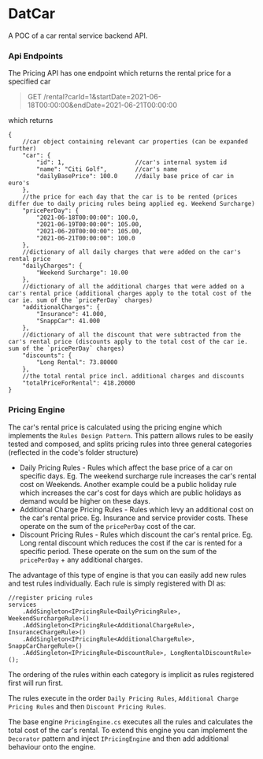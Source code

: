 # DatCar

A POC of a car rental service backend API.

### Api Endpoints

The Pricing API has one endpoint which returns the rental price for a specified car

> GET /rental?carId=1&startDate=2021-06-18T00:00:00&endDate=2021-06-21T00:00:00

which returns

```
{
    //car object containing relevant car properties (can be expanded further)
    "car": {
        "id": 1,                    //car's internal system id
        "name": "Citi Golf",        //car's name
        "dailyBasePrice": 100.0     //daily base price of car in euro's
    },
    //the price for each day that the car is to be rented (prices differ due to daily pricing rules being applied eg. Weekend Surcharge)
    "pricePerDay": {
        "2021-06-18T00:00:00": 100.0,
        "2021-06-19T00:00:00": 105.00,
        "2021-06-20T00:00:00": 105.00,
        "2021-06-21T00:00:00": 100.0
    },
    //dictionary of all daily charges that were added on the car's rental price
    "dailyCharges": {
        "Weekend Surcharge": 10.00
    },
    //dictionary of all the additional charges that were added on a car's rental price (additional charges apply to the total cost of the car ie. sum of the `pricePerDay` charges)
    "additionalCharges": {
        "Insurance": 41.000,
        "SnappCar": 41.000
    },
    //dictionary of all the discount that were subtracted from the car's rental price (discounts apply to the total cost of the car ie. sum of the `pricePerDay` charges)
    "discounts": {
        "Long Rental": 73.80000
    },
    //the total rental price incl. additional charges and discounts
    "totalPriceForRental": 418.20000
}

```

### Pricing Engine

The car's rental price is calculated using the pricing engine which implements the `Rules Design Pattern`. This pattern allows rules to be easily tested and composed, and splits pricing rules into three general categories (reflected in the code's folder structure)

- Daily Pricing Rules - Rules which affect the base price of a car on specific days. Eg. The weekend surcharge rule increases the car's rental cost on Weekends. Another example could be a public holiday rule which increases the car's cost for days which are public holidays as demand would be higher on these days.
- Additional Charge Pricing Rules - Rules which levy an additional cost on the car's rental price. Eg. Insurance and service provider costs. These operate on the sum of the `pricePerDay` cost of the car.
- Discount Pricing Rules - Rules which discount the car's rental price. Eg. Long rental discount which reduces the cost if the car is rented for a specific period. These operate on the sum on the sum of the `pricePerDay` + any additional charges.

The advantage of this type of engine is that you can easily add new rules and test rules individually. Each rule is simply registered with DI as:

```
//register pricing rules
services
    .AddSingleton<IPricingRule<DailyPricingRule>, WeekendSurchargeRule>()
    .AddSingleton<IPricingRule<AdditionalChargeRule>, InsuranceChargeRule>()
    .AddSingleton<IPricingRule<AdditionalChargeRule>, SnappCarChargeRule>()
    .AddSingleton<IPricingRule<DiscountRule>, LongRentalDiscountRule>();
```

The ordering of the rules within each category is implicit as rules registered first will run first.

The rules execute in the order `Daily Pricing Rules`, `Additional Charge Pricing Rules` and then `Discount Pricing Rules`.

The base engine `PricingEngine.cs` executes all the rules and calculates the total cost of the car's rental. To extend this engine you can implement the `Decorator` pattern and inject `IPricingEngine` and then add additional behaviour onto the engine.
